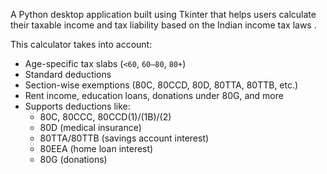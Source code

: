 A Python desktop application built using Tkinter that helps users calculate their taxable income and tax liability based on the Indian income tax laws .

This calculator takes into account:
- Age-specific tax slabs (`<60`, `60–80`, `80+`)
- Standard deductions
- Section-wise exemptions (80C, 80CCD, 80D, 80TTA, 80TTB, etc.)
- Rent income, education loans, donations under 80G, and more
- Supports deductions like:
  - 80C, 80CCC, 80CCD(1)/(1B)/(2)
  - 80D (medical insurance)
  - 80TTA/80TTB (savings account interest)
  - 80EEA (home loan interest)
  - 80G (donations)
